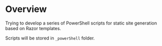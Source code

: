 # Overview

Trying to develop a series of PowerShell scripts for static site generation based on Razor templates.

Scripts will be stored in `_powerShell` folder.